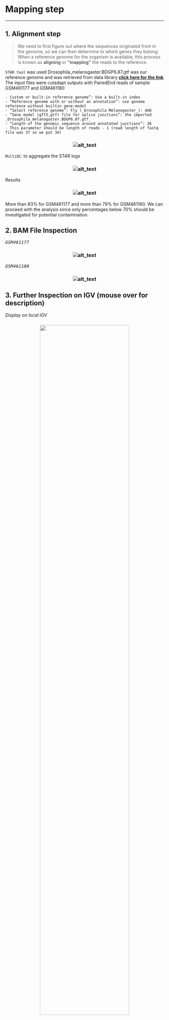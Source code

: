 

# Mapping step

***
## 1. Alignment step


> We need to first figure out where the sequences originated from in the genome, so we can then determine to which genes they belong. \
> When a reference genome for the organism is available, this process is known as **aligning** or **“mapping”** the reads to the reference. 

```STAR tool``` was used 
Drosophila_melanogaster.BDGP6.87.gtf was our reference genome and was retrieved from data library
**[click here for the link](https://zenodo.org/record/4541751/files/Drosophila_melanogaster.BDGP6.87.gtf)**
 The input files were cutadapt outputs with PairedEnd reads of sample GSM461177 and GSM461180
 
    - Custom or built-in reference genome”: Use a built-in index
    - “Reference genome with or without an annotation”: use genome reference without builtin gene-model
    - “Select reference genome”: Fly (_Drosophila Melanogaster_): dm6 
    - “Gene model (gff3,gtf) file for splice junctions”: the imported _Drosophila_melanogaster.BDGP6.87.gtf_
    - “Length of the genomic sequence around annotated junctions”: 36
    - This parameter should be length of reads - 1 (read length of fastq file was 37 so we put 36)
      
 <h3 align="center">
 
 ![alt_text](output/1.jpg) 
 
</h3>
    
 ```MultiQC```: to aggregate the STAR logs
 
 <h3 align="center">
 
 ![alt_text](output/2.png)

</h3>
    
 Results
 <h3 align="center">
 
 ![alt_text](output/3.png)

</h3>
    
 More than 83% for GSM461177 and more than 79% for GSM461180. We can proceed with the analysis since only percentages below 70% should be investigated for potential contamination.
## 2. BAM File Inspection

<kbd>*GSM461177*

<h3 align="center">
 
 ![alt_text](output/4.png "GSM461177")
 
 </h3>
 
 <kbd>*GSM461180*
 
<h3 align="center">
 
 ![alt_text](output/5.png "GSM461180")
 
  </h3>
    
## 3. Further Inspection on IGV (mouse over for description)

*Display on local IGV*

<h3 align="center">

<img src="https://user-images.githubusercontent.com/71490918/130114580-8d34a23c-7255-43e7-9267-694c9ebc85f6.png" width=75% height=75%>

</h3>

*Zoom onto Chr4 loci on IGV*

<h3 align="center">

<img src="https://user-images.githubusercontent.com/71490918/130115430-f2160aa2-9dbb-4aa5-b0a5-33e19f84a301.png" width=75% height=75%>

</h3>
 
*IGV panel*

<h3 align="center">

<img src="https://user-images.githubusercontent.com/71490918/130114757-5d77f6a7-1871-4b48-9dc1-c695bab41361.png" width=75% height=75%>

</h3>
 
*Sashimi plot*

<h3 align="center">

<img src="https://user-images.githubusercontent.com/71490918/130115294-ad7ad1c1-d9bb-4c25-b5c7-7d512183c18e.png" width=75% height=75%>

</h3>
  
### Further check for the quality of the data: 
  by inspecting read duplication level, number of reads mapped to each chromosome, gene body coverage, and read distribution across features

 - **Duplicate reads**

  We observed some duplication level events in the data from our first ```MultiQC``` webpage report. 
  
<h3 align="center">

  <img src="https://user-images.githubusercontent.com/71490918/130114845-c19be5b2-2187-4741-b1db-79e0d329be8d.png" width=75% height=75%>

</h3>

These duplicate reads can come from over amplification (PCR in dependent library preparations – like with short read sequencing like illumina) or from highly-expressed genes (which is usually kept in RNA-Seq differential expression analysis).
  
```MarkDuplicates``` (on outputs of ```RNA STAR```): To check for duplicate reads
  
```MultiQC```: To aggregate results from both samples

  
<h3 align="center">

  <img src="https://user-images.githubusercontent.com/71490918/130114409-21dcd2de-0bb2-4b0f-b018-58fb15c69457.png" width=75% height=75%>

</h3>
  
<h3 align="center">

Results show that the sample <kbd>*GSM461177* 

has 9.2% of duplicated reads while <kbd>*GSM461180* 
  
has 10.0%.
  
</h3>

In general, up to 50% of duplication can be considered normal to obtain. So, both our samples are good.
  
- **Number of reads mapped to each chromosome**
  To check for mitochondrial contamination, sex of samples or see if any chromosome has highly expressed genes.
  
*Drosophila melanogaster* has 4 chromosomal pairs: X/Y, 2, 3, and 4. 
  
```Samtools IdxStats```: To check for the number of reads mapped to each chromosome and then ```MultiQC```: To aggregate results from both samples

<h3 align="center">

  <img src="https://user-images.githubusercontent.com/71490918/130114089-24f2f846-883d-4742-8bd6-972445bf0bde.png" width=75% height=75%>

</h3>
 
We observed that reads from both samples mapped mostly to chromosome 2 (chr2L and chr2R), 3 (chr3L and chr3R), X and a sequence that is unassigned to the reference (chrUn_CP). Only some reads mapped to mitochondrial chromosome (chrM).


<h3 align="center">

  <img src="https://user-images.githubusercontent.com/71490918/130115052-aa54ba39-c726-4396-9692-89fdc933c8a8.png" width=75% height=75%>

</h3>

Both samples a most probably from female flies.
  
- **Gene Body Coverage**

A gene body refers to the different regions of a gene. A gene has regulatory regions such as the promoter region etcetera. It is important to check if reads coverage is uniform over gene body or if there is any 5’/3’ bias. A bias towards the 5’ end of genes could indicate RNA degradation while a 3’ bias could indicate that the data is from a 3’ assay (such as PCR dependent sequencing technologies).

```Gene Body Coverage (BAM)```: To assess gene body coverage on the results of RNA STAR (i.e. .bam files) and inputting the reference gene as model (i.e. after converting the drosophila reference .gtf file to BED format using ```Convert GTF to BED12```). 
 
 
 ```MultiQC```: To aggregate results from both samples onto the output.

 
<h3 align="center">

  <img src="https://user-images.githubusercontent.com/71490918/130114937-aa2bfbf0-cd34-4200-a78b-71180e762d47.png" width=75% height=75%>

</h3>
  
For both samples, 

<kbd>*GSM461177*
  
<kbd>*GSM461180*
  
there is even gene coverage from 5’ to 3’ ends (despite some noise in the middle). So, no obvious bias in both samples.
  
- **Read distribution across features**

With RNA-Seq data, we expect most reads to map to exons rather than introns or intergenic regions. Before going further in counting and differential expression analysis, it may be interesting to check the distribution of reads across known gene features (exons, CDS, 5’ UTR, 3’ UTR, introns, intergenic regions). For example, a high number of reads mapping to intergenic regions may indicate the presence of DNA contamination.

```Gene Body Coverage (BAM)```: To assess read distribution and identify the position of the different gene features on the results of the annotation file parsed against an input of the reference gene in BED format (output of ```Convert GTF to BED12```).

```MultiQC```: To aggregate results from both samples onto the output.
  
<h3 align="center">

  <img src="https://user-images.githubusercontent.com/71490918/130114982-5401cc84-088b-4e01-a3af-e883f5a5eb06.png" width=75% height=75%>

</h3>

Most of the reads from both samples are mapped to exons (≥80%). Only ~2% to introns and ~4-5% to intergenic regions. This confers validity to our RNA-Seq data and mapping.
    
## 4.Counting the number of reads per annotated gene
Estimation of the strandness:
First, we used Convert GTF to BED12 Tool: to convert the GTF file to BED

<h3 align="center">
 
 ![alt_text](output/15.jpg)
 
 </h3>
    
Then Infer Experiment Tool: to determine the library strandness:

<h3 align="center">
 
![alt_text](output/16.jpg)

</h3>
    
Results: 

<h3 align="center">
 
 ![alt_text](output/17.jpg)
 
 </h3>
    
Since the two “Fractions of reads explained by” the numbers are close to each other or nearly equal, we conclude that the library is not a ```strand-specific dataset (unstranded).```
## 5. Counting reads per genes;
```FeatureCounts Tool:``` was used to count the number of reads per gene
The input files are the mapped bam files and also the annotation file which is the Drosophilla melanongaster .gtf file.

<h3 align="center">
 
 ![alt_text](output/18.jpg)
 
 </h3>
    
 ```MultiQC Tool:``` was used to aggregate the report

<h3 align="center">
 
 ![alt_text](output/19.jpg)
 
 </h3>
Results:

<h3 align="center">
 
 ![alt_text](output/20.png)
 
  </h3>
    
Around 63% of the reads have been assigned to genes: this quantity is good enough.If the percentage falls below 50%, you should investigate where your reads are mapping (inside genes or not, with IGV) and then check that the annotation corresponds to the correct reference genome version.

=======
Quality_Control
<h1 align="center"> Quality Control </h1>

# Preparing the reads
<h2> :point_right: Import data from URLs </h2>

- Read sequences are usually stored in compressed (gzipped) FASTQ files.The raw reads used in this tutorial were obtained from zenodo library from the link mentioned in the image below:


<h1 align="center"> 
  
![data1](https://user-images.githubusercontent.com/57266535/130147539-53ee007c-000f-4431-9f98-624d21b70faa.png)
</h1>

- The reads are raw data from the sequencing machine without any pretreatments. They need to be assessed for their quality.

<h2> :point_right:	Quality control </h2>

   Before analysis, we have to carry out a quality check for our reads to get rid of any errors resulted during the sequencing process such as incorrect nucleotides being called and prevent misinterpretation of the data. Hence, Quality Assessment is important to check the quality of your sequenced reads.

 Here, we use:

# 1.

|**Fast QC** | Description |
|:----------:| ------------|
| Function | A quality control tool for high throughput sequence data. |
|  Steps | Go to NGS: `QC and manipulation / Select FastQC / Press Execute.`|
|  Input file| .fastqsanger |
|  Output files | (I) Raw data: It consists of text description.|
||(II) Web page – It consists of detail graphical representation of your fastq data. |

```Note:``` One can select multiple datasets to run multiple files simultaneously.

<h1 align="center"> 
  
![data2](https://user-images.githubusercontent.com/57266535/130148312-ba648c91-1b63-4e58-bc02-37a4b610a474.png)
</h1>

# 2.

| **MultiQC** | Description |
|:----------:| ----------|
| Function | Summarises the output from numerous bioinformatics tools (FastQC, Cutadapt, BAM etc.) into a single report. |
|  Steps | Go to NGS: `QC and manipulation / Select MultiQC / Select FastQC Raw datas / Press Execute.`|
|  Input file| FastQC Raw Data |

<h1 align="center"> 
  
![data3](https://user-images.githubusercontent.com/57266535/130148318-178028ff-fe6b-48f2-bad6-5f4faac486aa.png)
</h1>

# 3.

| **Cutadapt** | Description |
|:----------:| --------------|
| Function | To improve the quality of sequences via trimming and filtering for Transcriptome alignment and is used to remove overrepresented reads.
|  Steps | a.) Data Upload |
|| b.) To trim Low quality sequences, Select the Paired end according to our raw data GSM1177 and GSM1180 and the forward, reverse read respectively.|
|| c.) In Filter option the “minimum length = 20”|
|| d.) In Read modification option “Quality cut-off = 20”|
|| e.) In Output option “Report = Yes”|
|  Input file| FastQC file |

<h1 align="center"> 
   
![data5](https://user-images.githubusercontent.com/57266535/130148319-2c116dea-c09a-492c-971f-67c6b6d1ff00.png)
</h1>

<h2> :point_right:	Results </h2> 

```1.) MultiQC:``` All files except GSM461180_2 have a high proportion of duplicated reads which is expected in RNA-Seq data. The “Per base sequence quality” is globally good with a slight decrease at the end of the sequences. Moreover, almost no known adapters and overrepresented sequences are present. </p>

```2.) Cutadapt:``` For GSM461177 5,072,810 forward reads and 8,648,619 bp of reverse reads have been removed due to quality. GSM461180 has a forward bandwidth of 10,224,537 bps and a reverse bandwidth of 51,746,850  bps.: At the conclusion of the reads, the quality of the reverse reads dropped more than the forward reads, especially for GSM461180.For GSM461177, 147,810 (2.4%) readings were too short, whereas 1101875 (12.4%) were too short for GSM461180.

<h1 align="center">   

![data-6](https://user-images.githubusercontent.com/57266535/130150826-e4c48041-8327-47df-a3f8-0a071a2bccf2.png)

![data6](https://user-images.githubusercontent.com/57266535/130153144-3aac5182-a5c5-4dff-8ca2-4644542d84c7.png)
![data-6](https://user-images.githubusercontent.com/57266535/130153081-61cfa7c7-43ac-480e-ad01-299541ae3c8c.png)
</h1>
=======
<!-- Typing SVG by DenverCoder1 - https://github.com/DenverCoder1/readme-typing-svg -->
<p align="center">
  <a href="https://github.com/DenverCoder1/readme-typing-svg"><img src="https://readme-typing-svg.herokuapp.com/?lines=%20Welcome%20to%20Transcriptomics%20Lab%20;A%20diverse%20group%20of%20enthusiasts;Working%20on%20transcript%2D%27omics%27%20&center=true&width=440&height=45&color=f75c7e&vCenter=true&size=24"></a>
</p>
<h3 align="center">
  <img src="https://user-images.githubusercontent.com/88287648/130135203-b6c055e5-0839-4b64-baf2-86b55200130e.gif" width="500" height="250">
</h3>

<h2 align="center"> 
  Hello!!<img src="https://media.giphy.com/media/hvRJCLFzcasrR4ia7z/giphy.gif" width="28">
  Welcome to Transcriptomics Lab- Where we do all things RNA:mechanical_arm: :tada: </h2> 
  :man_scientist: :woman_scientist: We are research enthusiasts from diverse backgrounds in life sciences:scientist: :man_scientist:  .In our lab we study transcriptome to provide insight into how genes work:microbe: . This ReadMe provides complete analysis of an RNA-seq experiment profiling Drosophila cells after the depletion of a regulatory gene called Pasilla (Ps).

Enjoy!🌟 

# <p align = "center"> <img src = "https://www.pngkey.com/png/full/399-3992475_bonhomme-loupe-png-transparent-background-person-with-magnifying.png" width = "70" height = "70" /> </a>  Summary </p>

***A SNEAK PEEK INTO OUR LAB***

Pasilla gene 🧬 encodes a set of proteins that are most similar to those found in humans Nova-1 and Nova-2 are the names of two satellites. Nova-1 and Nova-2 are nuclear RNA-binding proteins that are normally expressed in the CNS and regulate splicing directly.There are numerous applications for RNA sequencing data with a reference genome, and there is no optimal pipeline for all cases. We will go over all  the major steps in Reference based RNA-seq data analysis 💻, such as quality control (FastQC, MutiQC, Cutadapt), reads alignment (RNA STAR, IGV), gene and transcript quantification (HT-Seq count), differential gene expression (DEseq2), functional profiling (goseq) and advanced analysis. Using this [tutorial](https://training.galaxyproject.org/training-material/topics/transcriptomics/tutorials/ref-based/tutorial.html#introduction), we were able to do differnetial  gene expression analysis besides identifying the genes and pathways regulated by the Pasilla gene as they were  affected by its depletion. To know more about our adventures 🤯 with the analysis process, don'y hesitate to check the following hyperlinks 🔥🔗. You will explore a lot about the field of transcriptomics in the next minutes 👀 

## <p align = "center"> 📌 Our Workflow 📝  </p>
<h3 align="center">
<img src= "https://user-images.githubusercontent.com/88304342/130128293-3c8839a6-48ae-4633-b6dc-162a6afd06e8.png" width="800" height="600">
</h3>

*To check out the results of our workflow in galaxy, click on the links below:*

**[Quality_Control](https://usegalaxy.org/u/jasbio/h/analysis)** |  **[Mapping](https://usegalaxy.org/u/yasmien/h/rna-seq-tutorial)** | **[Analysis_Visualisation_Functional Enrichment](https://usegalaxy.eu/u/utkarsha/h/deseq2)**

<h1 align="center"> 📃 Datasets and Results 📈 </h1>

***Click on each image to know the detailed procedure to conduct this analysis step***
<p align="center">
       <a href = "https://docs.google.com/document/d/1d4vWIoz1llimFA5zCjPaglrZrBX8Co6gbt9WcvK6l1Y/edit">
          <kbd> <img src="https://user-images.githubusercontent.com/88287648/130311901-89251a88-70b5-4004-b3b5-22f2cc77677f.png" width = "300" height ="250"> </kbd>
     </a>
  <a href="https://github.com/rana-salah/Transcriptomics/tree/Quality_Control">
      <kbd> <img src="https://user-images.githubusercontent.com/88287648/130313730-7a244afd-4687-4d04-ab7f-9e7e5d034967.png" width = "300" height = "250"> </kbd>
    </a>
    <br>
  
  <a href="https://github.com/rana-salah/Transcriptomics/tree/Mapping">
    <kbd> <img src="https://user-images.githubusercontent.com/88287648/130312527-3edcaba1-29d6-4dab-b8b2-2b8502befd68.png" width = "300" height = "250"> </kbd>
 </a>
  <br>
  <a href="https://github.com/rana-salah/Transcriptomics/tree/DE-analysis">
      <kbd> <img src="https://user-images.githubusercontent.com/67822771/130317235-cf4491cf-b4d9-47f2-95ef-2cb1a0c86559.png" width = "300" height ="250"> </kbd>
  </a>
  <a href="https://github.com/rana-salah/Transcriptomics/tree/visualization">
      <kbd> <img src="https://user-images.githubusercontent.com/67822771/130317248-ce75699a-15c1-4430-acc5-cde7ef500f91.png" width = "300" height ="250"> </kbd>
  </a>
    <br>
  <a href="https://github.com/rana-salah/Transcriptomics/tree/Functional-Analysis-(GO-and-KEGG)">
    <kbd> <img src="https://user-images.githubusercontent.com/88287648/130313044-a3d0d4c5-112a-4c39-a19b-f0a9fbfab2a0.png" width = "300" height ="250"> </kbd> 

  </a>


</p>
Finally, after finishing our analysis 🎉🎉, our team decided to start an initiative to help all the members in learning from each other and in developing the biggest set of skills 🧰during this stage! Hence, we organized a training on Friday, where we had a workshop for each step in the workflow. The highly passionate members 👨‍🔬 👩‍🔬 who volunteered to give the workshops are highlighted in the contributions list. In this workshop, the moderators explained the purpose of doing each step in the tutorial and how it can be benefitial for the analysis :bookmark: beside highlighting some improvement points. Also, they did the anlysis process practically to help the other members follow their steps. At the end, there was a troubleshooting and a Q&A session. 


***Getting to the end of our work, are you excited to meet our team members?!!*** 😍🥳🥳


# <p align = "center"> 👩‍🔬 Team Members 👨‍🔬 </p>

</p>
<h3 align="center">
<img src = "https://user-images.githubusercontent.com/67822771/130310781-f2c6ecf2-4c51-4b6e-a22a-5d79a28d83fb.gif" width = "500" heigth = "200"> <img src = "https://user-images.githubusercontent.com/88287648/130283020-9a0a12b4-f51e-4079-92c5-390b33ef3b8d.gif" width = "500" heigth = "200"> 
<img src = "https://user-images.githubusercontent.com/67822771/130310808-8c67a1f0-46b1-4568-b594-425a95cc789c.gif" width = "500" heigth = "200"> <img src = "https://user-images.githubusercontent.com/67822771/130310818-c91bf2f0-921b-4833-9caf-1b68774e901c.gif" width = "500" heigth = "200"> 
<img src = "https://user-images.githubusercontent.com/67822771/130310932-50ac9646-1804-4f84-bc31-67ef491a34e9.gif" width = "500" heigth = "200"> <img src = "https://user-images.githubusercontent.com/67822771/130310947-8ffca48e-e53a-4468-a21e-00555b7f0e60.gif" width = "500" heigth = "200"> 
<img src = "https://user-images.githubusercontent.com/67822771/130310849-6063c2f9-41f1-457b-8d3d-493ed4b6cf9e.gif" width = "500" heigth = "200"> <img src = "https://user-images.githubusercontent.com/67822771/130310853-84e38542-67a1-454c-aa46-e0938a805edc.gif" width = "500" heigth = "200">
<img src = "https://user-images.githubusercontent.com/67822771/130310984-3475d21c-a5e0-4159-b9e3-ed33187b7b19.gif" width = "500" heigth = "200"> <img src = "https://user-images.githubusercontent.com/67822771/130310873-56dd33b9-8cfe-4259-8885-9a2d17705065.gif" width = "500" heigth = "200">
<img src = "https://user-images.githubusercontent.com/67822771/130313891-6a1a2c0c-d458-4f32-89d9-de7bebf63e0d.gif" width = "500" heigth = "200"> <img src = "https://user-images.githubusercontent.com/67822771/130313898-e940148e-df40-4465-9ed1-cf28c3874e80.gif" width = "500" heigth = "200">
<img src = "https://user-images.githubusercontent.com/67822771/130310998-5d2766d6-99e5-4ee3-b932-08bae863cdf7.gif" width = "500" heigth = "200"> <img src = "https://user-images.githubusercontent.com/67822771/130311001-7f77b193-6563-4d0e-bff5-c9ab9b3ccbeb.gif" width = "500" heigth = "200">
<img src = "https://user-images.githubusercontent.com/67822771/130311010-f7e06905-edab-438b-bde8-9e6f38ebb90d.gif" width = "500" heigth = "200"> <img src = "https://user-images.githubusercontent.com/67822771/130311013-f555b172-9544-4ae5-85f5-0ad136e03d3a.gif" width = "500" heigth = "200">
<img src = "https://user-images.githubusercontent.com/67822771/130311057-503fa8b2-92c1-4380-8988-e9c4466a3c56.gif" width = "500" heigth = "200"> <img src = "https://user-images.githubusercontent.com/67822771/130311063-0b93298c-37f4-4145-9b2e-9ca3805526e1.gif" width = "500" heigth = "200">
<img src = "https://user-images.githubusercontent.com/67822771/130311067-04a6646b-4679-47e5-972d-d92c619c7243.gif" width = "500" heigth = "200"> <img src = "https://user-images.githubusercontent.com/67822771/130311072-0c625935-4523-4585-8b10-f5f509e96292.gif" width = "500" heigth = "200">
  
## <p align = "center"> 👩‍💻 Contributions 👨‍💻 </p>


| Team Sub-groups | Specific Task | Contributors  | Slack IDs |
| :-------------: | :-----------: | :------------:| :-------: |
| Quality Control | Sub-samples   | Yasmeen & Eman | @Sam & @Eman|
| Quality Control | Full datasets | Bandana, Jaspreet, Pankaj| @Bandana, @Jaspreet, @Pankaj|
| Quality Control | Markdown Documnetation | Jaspreet, Bandana, Eman| @Eman, @Bandana & @Jaspreet |
|     Mapping     | Inspection of Mapping Results | Yasmeen, Bandana, Dawoud, Nirvana | @Sam, @Bandana, @Dawoud, @Nirvana |
|     Mapping     | Counting the number of reads per annotated gene | Yasmeen, Saket, Johny | @Sam, @Saket, @Johny |
|     Mapping     | Estimation of strandness | Eman, Saket, Johny | @Saket, @Johny, @Eman|
|     Mapping     | Counting reads per genes | Ankita, Favour, Nirvana | @Anku., @Nirvana, @OYEFAVOUR |
|     Mapping     | Markdown Documentation | Eman, Yasmeen, Dawoud, Johny| @Sam & @Eman, @Dawoud, @Johny |
| Differential Gene Expression Analysis | Identification of the differentially expressed features | Rana, Utkarsha, Osama, Nikita, Chigozie, Yasmeen, Johny, Shruti| @RanaSalah, @-Utkarsha12-, @Osama, @Nikita2Chimera, @GozieNkwocha, @Sam, @Johny, @ShrutiG |
| Differential Gene Expression Analysis | Extraction of annotation of differentially expressed genes | Utkarsha, Osama, Rana, Jaspreet, Nikita, Chigozie | @RanaSalah, @-Utkarsha12-, @Osama, @Nikita2Chimera, @GozieNkwocha, @Jaspreet|
| Differential Gene Expression Analysis | Markdown Documentation | Rana| @RanaSalah |
| Visualization of the DE genes' expression | Visualization of the normalized counts | Osama, Utkarsha, Rana, Ankita, TosinA, Dawoud | @RanaSalah, @-Utkarsha12-, @Osama, @Anku., @TosinA, @Dawoud|
| Visualization of the DE genes' expression | Computation & Visualization of the Z-score | Saket, Utkarsha, Osama, Rana, Ankita, TosinA, Diyar |@Saket, @RanaSalah, @-Utkarsha12-, @Osama, @Anku., @TosinA, @diyar |
| Visualization of the DE genes' expression | Markdown Documentation | Osama, Jaspreet, Utkarsha| @Osama, @Jaspreet, @-Utkarsha12-|
| Functional enrichment analysis of the DE genes | Gene Ontology analysis | Amira, TosinA, Bandana, Johny, Shruti|@Amira, @TosinA, @Bandana, @Johny, @ShrutiG |
| Functional enrichment analysis of the DE genes | KEGG pathways analysis | Amira, TosinA, Chigozie, Rana| @Amira, @TosinA, @GozieNkwocha, @RanaSalah |
| GitHUb Markdown Development | Format & Organization   | Main ReadMe: Utkarsha, Osama, Rana, Ankita, TosinA, Bandana. Quality control: Jaspreet. Mapping: Saket, Yasmeen, Johny, Dawoud. Differential Gene Expression Analysis: Rana. Visualization: Osama, Jaspreet, Utkarsha. Functional Enrichment Analysis: TosinA | @RanaSalah, @-Utkarsha12-, @Osama, @Anku., @TosinA, @Bandana, @Jaspreet, @Sam, @Saket, @Johny, @Dawoud |
| Graphical Abstract Design |   | Rana, Osama, Jaspreet, Ankita, Diyar | @RanaSalah, @Osama, @Jaspreet, @Anku., @diyar|
| Advertisement |  Writing post on transfer-market | Tosin | @TosinA|
| Training | Moderated the training workshops & presented the workflow steps practically | Quality control: Yasmeen & Jaspreet. Mapping: Saket, Yasmeen. Differential Gene Expression Analysis: Rana & Osama. Visualization: Osama. Functional Enrichment Analysis: Amira| @Sam & @Jaspreet, @Saket, @RanaSalah, @Osama, @Amira|
  
# <p align = "center"> References </p>

Trapnell, C., L. Pachter, and S. L. Salzberg, 2009 TopHat: discovering splice junctions with RNA-Seq. Bioinformatics 25: 1105–1111. https://academic.oup.com/bioinformatics/article/25/9/1105/203994
  
Bérénice Batut, Mallory Freeberg, Mo Heydarian, Anika Erxleben, Pavankumar Videm, Clemens Blank, Maria Doyle, Nicola Soranzo, Peter van Heusden, 2021 Reference-based RNA-Seq data analysis (Galaxy Training Materials). https://training.galaxyproject.org/training-material/topics/transcriptomics/tutorials/ref-based/tutorial.html Online; accessed Sat Aug 21 2021
  
Batut et al., 2018 Community-Driven Data Analysis Training for Biology Cell Systems 10.1016/j.cels.2018.05.012

Levin, J. Z., M. Yassour, X. Adiconis, C. Nusbaum, D. A. Thompson et al., 2010 Comprehensive comparative analysis of strand-specific RNA sequencing methods. Nature Methods 7: 709. https://www.ncbi.nlm.nih.gov/pmc/articles/PMC3005310/
  
Young, M. D., M. J. Wakefield, G. K. Smyth, and A. Oshlack, 2010 Gene ontology analysis for RNA-seq: accounting for selection bias. Genome Biology 11: R14. https://genomebiology.biomedcentral.com/articles/10.1186/gb-2010-11-2-r14
  
Marcel, M., 2011 Cutadapt removes adapter sequences from high-throughput sequencing reads. EMBnet.journal 17: http://journal.embnet.org/index.php/embnetjournal/article/view/200
  
Brooks, A. N., L. Yang, M. O. Duff, K. D. Hansen, J. W. Park et al., 2011 Conservation of an RNA regulatory map between Drosophila and mammals. Genome Research 21: 193–202. https://www.ncbi.nlm.nih.gov/pmc/articles/PMC3032923/
  
Robinson, J. T., H. Thorvaldsdóttir, W. Winckler, M. Guttman, E. S. Lander et al., 2011 Integrative genomics viewer. Nature Biotechnology 29: 24. https://www.nature.com/nbt/journal/v29/n1/abs/nbt.1754.html
  
Wang, L., S. Wang, and W. Li, 2012 RSeQC: quality control of RNA-seq experiments. Bioinformatics 28: 2184–2185. https://www.ncbi.nlm.nih.gov/pubmed/22743226
  
Dobin, A., C. A. Davis, F. Schlesinger, J. Drenkow, C. Zaleski et al., 2013 STAR: ultrafast universal RNA-seq aligner. Bioinformatics 29: 15–21. https://academic.oup.com/bioinformatics/article/29/1/15/272537
  
Liao, Y., G. K. Smyth, and W. Shi, 2013 featureCounts: an efficient general purpose program for assigning sequence reads to genomic features. Bioinformatics 30: 923–930. https://academic.oup.com/bioinformatics/article/31/2/166/2366196
  
Kim, D., G. Pertea, C. Trapnell, H. Pimentel, R. Kelley et al., 2013 TopHat2: accurate alignment of transcriptomes in the presence of insertions, deletions and gene fusions. Genome Biology 14: R36. https://genomebiology.biomedcentral.com/articles/10.1186/gb-2013-14-4-r36
  
Luo, W., and C. Brouwer, 2013 Pathview: an R/Bioconductor package for pathway-based data integration and visualization. Bioinformatics 29: 1830–1831. https://academic.oup.com/bioinformatics/article-abstract/29/14/1830/232698
  
Love, M. I., W. Huber, and S. Anders, 2014 Moderated estimation of fold change and dispersion for RNA-seq data with DESeq2. Genome Biology 15: 550. https://genomebiology.biomedcentral.com/articles/10.1186/s13059-014-0550-8
  
Kim, D., B. Langmead, and S. L. Salzberg, 2015 HISAT: a fast spliced aligner with low memory requirements. Nature Methods 12: 357. https://www.nature.com/articles/nmeth.3317
  
Anders, S., P. T. Pyl, and W. Huber, 2015 HTSeq—a Python framework to work with high-throughput sequencing data. Bioinformatics 31: 166–169. https://academic.oup.com/bioinformatics/article/31/2/166/2366196
  
Ewels, P., M. Magnusson, S. Lundin, and M. Käller, 2016 MultiQC: summarize analysis results for multiple tools and samples in a single report. Bioinformatics 32: 3047–3048. https://academic.oup.com/bioinformatics/article/32/19/3047/2196507
  
Thurmond, J., J. L. Goodman, V. B. Strelets, H. Attrill, L. S. Gramates et al., 2018 FlyBase 2.0: the next generation. Nucleic Acids Research 47: D759–D765. https://academic.oup.com/nar/article-abstract/47/D1/D759/5144957
  
Kim, D., J. M. Paggi, C. Park, C. Bennett, and S. L. Salzberg, 2019 Graph-based genome alignment and genotyping with HISAT2 and HISAT-genotype. Nature Biotechnology 37: 907–915. https://www.nature.com/articles/s41587-019-0201-4
  
Used usegalaxy.org: "The sequencing data were uploaded to the Galaxy web platform, and we used the public server at usegalaxy.org to analyze the data ( Brooks et al. 2011)."

</h3>
</p>
<h3 align="center">

  <img src="https://user-images.githubusercontent.com/88287648/130313233-545de160-c88c-48de-9742-b9bf3cd81ebb.gif" width="1000" height="300">
</h3

